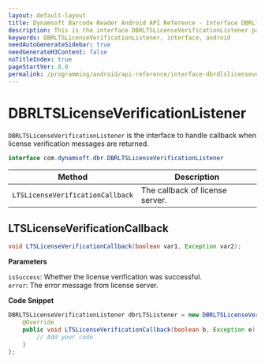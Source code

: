 ```yaml
---
layout: default-layout
title: Dynamsoft Barcode Reader Android API Reference - Interface DBRLTSLicenseVerificationListener
description: This is the interface DBRLTSLicenseVerificationListener page of Dynamsoft Barcode Reader for Android SDK.
keywords: DBRLTSLicenseVerificationListener, interface, android
needAutoGenerateSidebar: true
needGenerateH3Content: false
noTitleIndex: true
pageStartVer: 8.0
permalink: /programming/android/api-reference/interface-dbrdlslicenseverificationlistener-v8.4.0.html
---
```


# DBRLTSLicenseVerificationListener

`DBRLTSLicenseVerificationListener` is the interface to handle callback when license verification messages are returned.

```java
interface com.dynamsoft.dbr.DBRLTSLicenseVerificationListener
```

| Method | Description |
| ------ | ----------- |
| `LTSLicenseVerificationCallback` | The callback of license server. |

## LTSLicenseVerificationCallback

```java
void LTSLicenseVerificationCallback(boolean var1, Exception var2);
```

**Parameters**

`isSuccess`: Whether the license verification was successful.  
`error`: The error message from license server.

**Code Snippet**

```java
DBRLTSLicenseVerificationListener dbrLTSListener = new DBRLTSLicenseVerificationListener() {
    @Override
    public void LTSLicenseVerificationCallback(boolean b, Exception e) {
        // Add your code
    }
};
```
